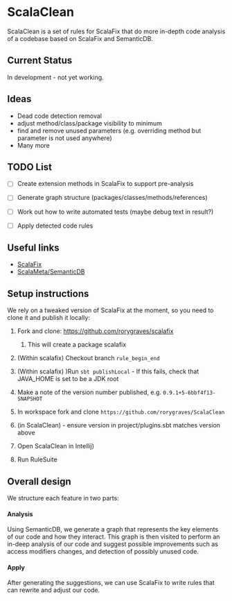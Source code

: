 # ScalaClean

ScalaClean is a set of rules for ScalaFix that do more in-depth code analysis of a codebase 
based on ScalaFix and SemanticDB.

## Current Status

In development - not yet working.

## Ideas

- Dead code detection removal
- adjust method/class/package visibility to minimum
- find and remove unused parameters (e.g. overriding method but parameter is not used anywhere)
- Many more

## TODO List

- [ ] Create extension methods in ScalaFix to support pre-analysis
- [ ] Generate graph structure (packages/classes/methods/references)
- [ ] Work out how to write automated tests (maybe debug text in result?)
- [ ] Apply detected code rules


## Useful links

- [ScalaFix](https://github.com/scalacenter/scalafix)
- [ScalaMeta/SemanticDB](https://scalameta.org/)

## Setup instructions

We rely on a tweaked version of ScalaFix at the moment, so you need to clone it
and publish it locally:

1. Fork and clone: https://github.com/rorygraves/scalafix
    1. This will create a package scalafix
         
1. (Within scalafix) Checkout branch ```rule_begin_end```
1. (Within scalafix) )Run ```sbt publishLocal``` - If this fails, check that JAVA_HOME is set to be a JDK root
1. Make a note of the version number published, e.g. ```0.9.1+5-6bbf4f13-SNAPSHOT```
2. In workspace fork and clone ```https://github.com/rorygraves/ScalaClean```
2. (in ScalaClean)  - ensure version in project/plugins.sbt matches version above
3. Open ScalaClean in Intellij)
4. Run RuleSuite

## Overall design
We structure each feature in two parts: 

#### Analysis
Using SemanticDB, we generate a graph that represents the key elements of our code and how they interact. 
This graph is then visited to perform an in-deep analysis of our code and suggest possible improvements 
such as access modifiers changes, and detection of possibly unused code.
  
#### Apply
After generating the suggestions, we can use ScalaFix to write rules that can rewrite and adjust our code. 




